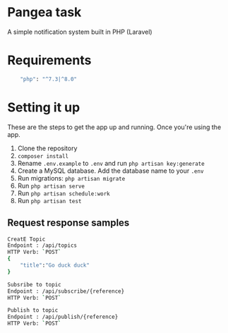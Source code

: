 # Pangea task
A simple notification system built in PHP (Laravel)

# Requirements
```sh
    "php": "^7.3|^8.0"
```
# Setting it up
These are the steps to get the app up and running. Once you're using the app.

1. Clone the repository
2. `composer install`
3. Rename `.env.example` to `.env` and run `php artisan key:generate`
4. Create a MySQL database. Add the database name to your `.env`
6. Run migrations: `php artisan migrate`
7. Run `php artisan serve` 
8. Run `php artisan schedule:work`
9. Run `php artisan test`

## Request response samples
```sh
CreatE Topic
Endpoint : /api/topics
HTTP Verb: `POST`
{
	"title":"Go duck duck"
}
```

```sh
Subsribe to topic
Endpoint : /api/subscribe/{reference}
HTTP Verb: `POST`
```

```sh
Publish to topic
Endpoint : /api/publish/{reference}
HTTP Verb: `POST`
```